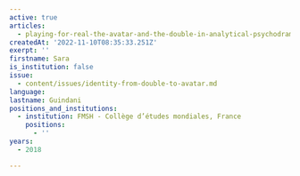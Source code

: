 ```yaml
---
active: true
articles:
  - playing-for-real-the-avatar-and-the-double-in-analytical-psychodrama
createdAt: '2022-11-10T08:35:33.251Z'
exerpt: ''
firstname: Sara
is_institution: false
issue:
  - content/issues/identity-from-double-to-avatar.md
language:
lastname: Guindani
positions_and_institutions:
  - institution: FMSH - Collège d’études mondiales, France
    positions:
      - ''
years:
  - 2018

---
```

